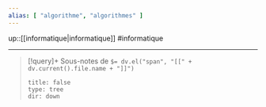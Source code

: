 ```yaml
---
alias: [ "algorithme", "algorithmes" ]
---
```

up::[[informatique|informatique]] 
#informatique 

---

> [!query]+ Sous-notes de `$= dv.el("span", "[[" + dv.current().file.name + "]]")`
> ```breadcrumbs
> title: false
> type: tree
> dir: down
> ```
